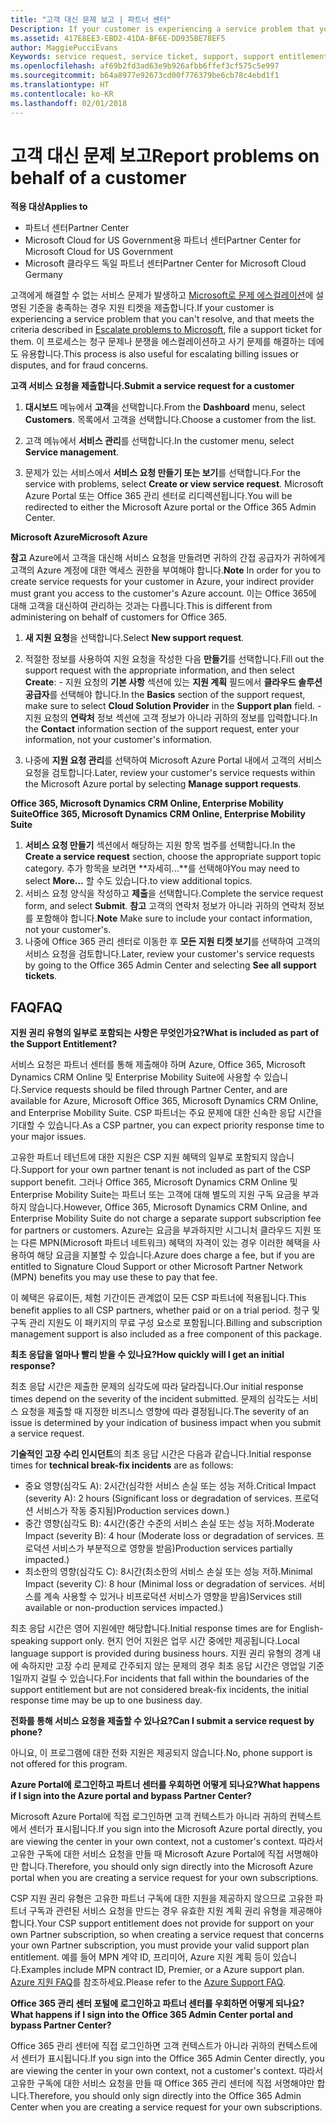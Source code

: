 ```yaml
---
title: "고객 대신 문제 보고 | 파트너 센터"
Description: If your customer is experiencing a service problem that you can''t resolve, and that meets the criteria described in Escalate problems to Microsoft, file a support ticket for them.
ms.assetid: 417E8EE3-EBD2-41DA-BF6E-DD935BE78EF5
author: MaggiePucciEvans
Keywords: service request, service ticket, support, support entitlement, aobo, Azure aobo
ms.openlocfilehash: af69b2fd3ad63e9b926afbb6ffef3cf575c5e997
ms.sourcegitcommit: b64a8977e92673cd00f776379be6cb78c4ebd1f1
ms.translationtype: HT
ms.contentlocale: ko-KR
ms.lasthandoff: 02/01/2018
---
```

# <a name="report-problems-on-behalf-of-a-customer"></a><span data-ttu-id="66c9c-102">고객 대신 문제 보고</span><span class="sxs-lookup"><span data-stu-id="66c9c-102">Report problems on behalf of a customer</span></span>

**<span data-ttu-id="66c9c-103">적용 대상</span><span class="sxs-lookup"><span data-stu-id="66c9c-103">Applies to</span></span>**

-  <span data-ttu-id="66c9c-104">파트너 센터</span><span class="sxs-lookup"><span data-stu-id="66c9c-104">Partner Center</span></span>
-  <span data-ttu-id="66c9c-105">Microsoft Cloud for US Government용 파트너 센터</span><span class="sxs-lookup"><span data-stu-id="66c9c-105">Partner Center for Microsoft Cloud for US Government</span></span>
-  <span data-ttu-id="66c9c-106">Microsoft 클라우드 독일 파트너 센터</span><span class="sxs-lookup"><span data-stu-id="66c9c-106">Partner Center for Microsoft Cloud Germany</span></span>

<span data-ttu-id="66c9c-107">고객에게 해결할 수 없는 서비스 문제가 발생하고 [Microsoft로 문제 에스컬레이션](escalate-problems-to-microsoft.md)에 설명된 기준을 충족하는 경우 지원 티켓을 제출합니다.</span><span class="sxs-lookup"><span data-stu-id="66c9c-107">If your customer is experiencing a service problem that you can't resolve, and that meets the criteria described in [Escalate problems to Microsoft](escalate-problems-to-microsoft.md), file a support ticket for them.</span></span> <span data-ttu-id="66c9c-108">이 프로세스는 청구 문제나 분쟁을 에스컬레이션하고 사기 문제를 해결하는 데에도 유용합니다.</span><span class="sxs-lookup"><span data-stu-id="66c9c-108">This process is also useful for escalating billing issues or disputes, and for fraud concerns.</span></span>

**<span data-ttu-id="66c9c-109">고객 서비스 요청을 제출합니다.</span><span class="sxs-lookup"><span data-stu-id="66c9c-109">Submit a service request for a customer</span></span>**

1.  <span data-ttu-id="66c9c-110">**대시보드** 메뉴에서 **고객**을 선택합니다.</span><span class="sxs-lookup"><span data-stu-id="66c9c-110">From the **Dashboard** menu, select **Customers**.</span></span> <span data-ttu-id="66c9c-111">목록에서 고객을 선택합니다.</span><span class="sxs-lookup"><span data-stu-id="66c9c-111">Choose a customer from the list.</span></span>

2.  <span data-ttu-id="66c9c-112">고객 메뉴에서 **서비스 관리**를 선택합니다.</span><span class="sxs-lookup"><span data-stu-id="66c9c-112">In the customer menu, select **Service management**.</span></span>

3.  <span data-ttu-id="66c9c-113">문제가 있는 서비스에서 **서비스 요청 만들기 또는 보기**를 선택합니다.</span><span class="sxs-lookup"><span data-stu-id="66c9c-113">For the service with problems, select **Create or view service request**.</span></span> <span data-ttu-id="66c9c-114">Microsoft Azure Portal 또는 Office 365 관리 센터로 리디렉션됩니다.</span><span class="sxs-lookup"><span data-stu-id="66c9c-114">You will be redirected to either the Microsoft Azure portal or the Office 365 Admin Center.</span></span>

**<span data-ttu-id="66c9c-115">Microsoft Azure</span><span class="sxs-lookup"><span data-stu-id="66c9c-115">Microsoft Azure</span></span>**

<span data-ttu-id="66c9c-116">**참고** Azure에서 고객을 대신해 서비스 요청을 만들려면 귀하의 간접 공급자가 귀하에게 고객의 Azure 계정에 대한 액세스 권한을 부여해야 합니다.</span><span class="sxs-lookup"><span data-stu-id="66c9c-116">**Note** In order for you to create service requests for your customer in Azure, your indirect provider must grant you access to the customer's Azure account.</span></span> <span data-ttu-id="66c9c-117">이는 Office 365에 대해 고객을 대신하여 관리하는 것과는 다릅니다.</span><span class="sxs-lookup"><span data-stu-id="66c9c-117">This is different from administering on behalf of customers for Office 365.</span></span>   

1.  <span data-ttu-id="66c9c-118">**새 지원 요청**을 선택합니다.</span><span class="sxs-lookup"><span data-stu-id="66c9c-118">Select **New support request**.</span></span>
2.  <span data-ttu-id="66c9c-119">적절한 정보를 사용하여 지원 요청을 작성한 다음 **만들기**를 선택합니다.</span><span class="sxs-lookup"><span data-stu-id="66c9c-119">Fill out the support request with the appropriate information, and then select **Create**:</span></span>
        -   <span data-ttu-id="66c9c-120">지원 요청의 **기본 사항** 섹션에 있는 **지원 계획** 필드에서 **클라우드 솔루션 공급자**를 선택해야 합니다.</span><span class="sxs-lookup"><span data-stu-id="66c9c-120">In the **Basics** section of the support request, make sure to select **Cloud Solution Provider** in the **Support plan** field.</span></span>
        -   <span data-ttu-id="66c9c-121">지원 요청의 **연락처** 정보 섹션에 고객 정보가 아니라 귀하의 정보를 입력합니다.</span><span class="sxs-lookup"><span data-stu-id="66c9c-121">In the **Contact** information section of the support request, enter your information, not your customer's information.</span></span>

3.  <span data-ttu-id="66c9c-122">나중에 **지원 요청 관리**를 선택하여 Microsoft Azure Portal 내에서 고객의 서비스 요청을 검토합니다.</span><span class="sxs-lookup"><span data-stu-id="66c9c-122">Later, review your customer's service requests within the Microsoft Azure portal by selecting **Manage support requests**.</span></span>



**<span data-ttu-id="66c9c-123">Office 365, Microsoft Dynamics CRM Online, Enterprise Mobility Suite</span><span class="sxs-lookup"><span data-stu-id="66c9c-123">Office 365, Microsoft Dynamics CRM Online, Enterprise Mobility Suite</span></span>**

1. <span data-ttu-id="66c9c-124">**서비스 요청 만들기** 섹션에서 해당하는 지원 항목 범주를 선택합니다.</span><span class="sxs-lookup"><span data-stu-id="66c9c-124">In the **Create a service request** section, choose the appropriate support topic category.</span></span> <span data-ttu-id="66c9c-125">추가 항목을 보려면 **자세히...**를 선택해야</span><span class="sxs-lookup"><span data-stu-id="66c9c-125">You may need to select **More…**</span></span> <span data-ttu-id="66c9c-126">할 수도 있습니다.</span><span class="sxs-lookup"><span data-stu-id="66c9c-126">to view additional topics.</span></span>    
2. <span data-ttu-id="66c9c-127">서비스 요청 양식을 작성하고 **제출**을 선택합니다.</span><span class="sxs-lookup"><span data-stu-id="66c9c-127">Complete the service request form, and select **Submit**.</span></span>
    <span data-ttu-id="66c9c-128">**참고** 고객의 연락처 정보가 아니라 귀하의 연락처 정보를 포함해야 합니다.</span><span class="sxs-lookup"><span data-stu-id="66c9c-128">**Note**  Make sure to include your contact information, not your customer's.</span></span>
3. <span data-ttu-id="66c9c-129">나중에 Office 365 관리 센터로 이동한 후 **모든 지원 티켓 보기**를 선택하여 고객의 서비스 요청을 검토합니다.</span><span class="sxs-lookup"><span data-stu-id="66c9c-129">Later, review your customer's service requests by going to the Office 365 Admin Center and selecting **See all support tickets**.</span></span>

## <a name="faq"></a><span data-ttu-id="66c9c-130">FAQ</span><span class="sxs-lookup"><span data-stu-id="66c9c-130">FAQ</span></span>


**<span data-ttu-id="66c9c-131">지원 권리 유형의 일부로 포함되는 사항은 무엇인가요?</span><span class="sxs-lookup"><span data-stu-id="66c9c-131">What is included as part of the Support Entitlement?</span></span>**

<span data-ttu-id="66c9c-132">서비스 요청은 파트너 센터를 통해 제출해야 하며 Azure, Office 365, Microsoft Dynamics CRM Online 및 Enterprise Mobility Suite에 사용할 수 있습니다.</span><span class="sxs-lookup"><span data-stu-id="66c9c-132">Service requests should be filed through Partner Center, and are available for Azure, Microsoft Office 365, Microsoft Dynamics CRM Online, and Enterprise Mobility Suite.</span></span> <span data-ttu-id="66c9c-133">CSP 파트너는 주요 문제에 대한 신속한 응답 시간을 기대할 수 있습니다.</span><span class="sxs-lookup"><span data-stu-id="66c9c-133">As a CSP partner, you can expect priority response time to your major issues.</span></span>

<span data-ttu-id="66c9c-134">고유한 파트너 테넌트에 대한 지원은 CSP 지원 혜택의 일부로 포함되지 않습니다.</span><span class="sxs-lookup"><span data-stu-id="66c9c-134">Support for your own partner tenant is not included as part of the CSP support benefit.</span></span> <span data-ttu-id="66c9c-135">그러나 Office 365, Microsoft Dynamics CRM Online 및 Enterprise Mobility Suite는 파트너 또는 고객에 대해 별도의 지원 구독 요금을 부과하지 않습니다.</span><span class="sxs-lookup"><span data-stu-id="66c9c-135">However, Office 365, Microsoft Dynamics CRM Online, and Enterprise Mobility Suite do not charge a separate support subscription fee for partners or customers.</span></span> <span data-ttu-id="66c9c-136">Azure는 요금을 부과하지만 시그니처 클라우드 지원 또는 다른 MPN(Microsoft 파트너 네트워크) 혜택의 자격이 있는 경우 이러한 혜택을 사용하여 해당 요금을 지불할 수 있습니다.</span><span class="sxs-lookup"><span data-stu-id="66c9c-136">Azure does charge a fee, but if you are entitled to Signature Cloud Support or other Microsoft Partner Network (MPN) benefits you may use these to pay that fee.</span></span>

<span data-ttu-id="66c9c-137">이 혜택은 유료이든, 체험 기간이든 관계없이 모든 CSP 파트너에 적용됩니다.</span><span class="sxs-lookup"><span data-stu-id="66c9c-137">This benefit applies to all CSP partners, whether paid or on a trial period.</span></span> <span data-ttu-id="66c9c-138">청구 및 구독 관리 지원도 이 패키지의 무료 구성 요소로 포함됩니다.</span><span class="sxs-lookup"><span data-stu-id="66c9c-138">Billing and subscription management support is also included as a free component of this package.</span></span>

**<span data-ttu-id="66c9c-139">최초 응답을 얼마나 빨리 받을 수 있나요?</span><span class="sxs-lookup"><span data-stu-id="66c9c-139">How quickly will I get an initial response?</span></span>**

<span data-ttu-id="66c9c-140">최초 응답 시간은 제출한 문제의 심각도에 따라 달라집니다.</span><span class="sxs-lookup"><span data-stu-id="66c9c-140">Our initial response times depend on the severity of the incident submitted.</span></span> <span data-ttu-id="66c9c-141">문제의 심각도는 서비스 요청을 제출할 때 지정한 비즈니스 영향에 따라 결정됩니다.</span><span class="sxs-lookup"><span data-stu-id="66c9c-141">The severity of an issue is determined by your indication of business impact when you submit a service request.</span></span>

<span data-ttu-id="66c9c-142">**기술적인 고장 수리 인시던트**의 최초 응답 시간은 다음과 같습니다.</span><span class="sxs-lookup"><span data-stu-id="66c9c-142">Initial response times for **technical break-fix incidents** are as follows:</span></span>

-   <span data-ttu-id="66c9c-143">중요 영향(심각도 A): 2시간(심각한 서비스 손실 또는 성능 저하.</span><span class="sxs-lookup"><span data-stu-id="66c9c-143">Critical Impact (severity A): 2 hours (Significant loss or degradation of services.</span></span> <span data-ttu-id="66c9c-144">프로덕션 서비스가 작동 중지됨)</span><span class="sxs-lookup"><span data-stu-id="66c9c-144">Production services down.)</span></span>
-   <span data-ttu-id="66c9c-145">중간 영향(심각도 B): 4시간(중간 수준의 서비스 손실 또는 성능 저하.</span><span class="sxs-lookup"><span data-stu-id="66c9c-145">Moderate Impact (severity B): 4 hour (Moderate loss or degradation of services.</span></span> <span data-ttu-id="66c9c-146">프로덕션 서비스가 부분적으로 영향을 받음)</span><span class="sxs-lookup"><span data-stu-id="66c9c-146">Production services partially impacted.)</span></span>
-   <span data-ttu-id="66c9c-147">최소한의 영향(심각도 C): 8시간(최소한의 서비스 손실 또는 성능 저하.</span><span class="sxs-lookup"><span data-stu-id="66c9c-147">Minimal Impact (severity C): 8 hour (Minimal loss or degradation of services.</span></span> <span data-ttu-id="66c9c-148">서비스를 계속 사용할 수 있거나 비프로덕션 서비스가 영향을 받음)</span><span class="sxs-lookup"><span data-stu-id="66c9c-148">Services still available or non-production services impacted.)</span></span>

<span data-ttu-id="66c9c-149">최초 응답 시간은 영어 지원에만 해당합니다.</span><span class="sxs-lookup"><span data-stu-id="66c9c-149">Initial response times are for English-speaking support only.</span></span> <span data-ttu-id="66c9c-150">현지 언어 지원은 업무 시간 중에만 제공됩니다.</span><span class="sxs-lookup"><span data-stu-id="66c9c-150">Local language support is provided during business hours.</span></span>
<span data-ttu-id="66c9c-151">지원 권리 유형의 경계 내에 속하지만 고장 수리 문제로 간주되지 않는 문제의 경우 최초 응답 시간은 영업일 기준 1일까지 걸릴 수 있습니다.</span><span class="sxs-lookup"><span data-stu-id="66c9c-151">For incidents that fall within the boundaries of the support entitlement but are not considered break-fix incidents, the initial response time may be up to one business day.</span></span>

**<span data-ttu-id="66c9c-152">전화를 통해 서비스 요청을 제출할 수 있나요?</span><span class="sxs-lookup"><span data-stu-id="66c9c-152">Can I submit a service request by phone?</span></span>**

<span data-ttu-id="66c9c-153">아니요, 이 프로그램에 대한 전화 지원은 제공되지 않습니다.</span><span class="sxs-lookup"><span data-stu-id="66c9c-153">No, phone support is not offered for this program.</span></span>

**<span data-ttu-id="66c9c-154">Azure Portal에 로그인하고 파트너 센터를 우회하면 어떻게 되나요?</span><span class="sxs-lookup"><span data-stu-id="66c9c-154">What happens if I sign into the Azure portal and bypass Partner Center?</span></span>**

<span data-ttu-id="66c9c-155">Microsoft Azure Portal에 직접 로그인하면 고객 컨텍스트가 아니라 귀하의 컨텍스트에서 센터가 표시됩니다.</span><span class="sxs-lookup"><span data-stu-id="66c9c-155">If you sign into the Microsoft Azure portal directly, you are viewing the center in your own context, not a customer's context.</span></span> <span data-ttu-id="66c9c-156">따라서 고유한 구독에 대한 서비스 요청을 만들 때 Microsoft Azure Portal에 직접 서명해야만 합니다.</span><span class="sxs-lookup"><span data-stu-id="66c9c-156">Therefore, you should only sign directly into the Microsoft Azure portal when you are creating a service request for your own subscriptions.</span></span>

<span data-ttu-id="66c9c-157">CSP 지원 권리 유형은 고유한 파트너 구독에 대한 지원을 제공하지 않으므로 고유한 파트너 구독과 관련된 서비스 요청을 만드는 경우 유효한 지원 계획 권리 유형을 제공해야 합니다.</span><span class="sxs-lookup"><span data-stu-id="66c9c-157">Your CSP support entitlement does not provide for support on your own Partner subscription, so when creating a service request that concerns your own Partner subscription, you must provide your valid support plan entitlement.</span></span> <span data-ttu-id="66c9c-158">예를 들어 MPN 계약 ID, 프리미어, Azure 지원 계획 등이 있습니다.</span><span class="sxs-lookup"><span data-stu-id="66c9c-158">Examples include MPN contract ID, Premier, or a Azure support plan.</span></span> <span data-ttu-id="66c9c-159">[Azure 지원 FAQ](http://go.microsoft.com/fwlink/?LinkId=717532)를 참조하세요.</span><span class="sxs-lookup"><span data-stu-id="66c9c-159">Please refer to the [Azure Support FAQ](http://go.microsoft.com/fwlink/?LinkId=717532).</span></span>

**<span data-ttu-id="66c9c-160">Office 365 관리 센터 포털에 로그인하고 파트너 센터를 우회하면 어떻게 되나요?</span><span class="sxs-lookup"><span data-stu-id="66c9c-160">What happens if I sign into the Office 365 Admin Center portal and bypass Partner Center?</span></span>**

<span data-ttu-id="66c9c-161">Office 365 관리 센터에 직접 로그인하면 고객 컨텍스트가 아니라 귀하의 컨텍스트에서 센터가 표시됩니다.</span><span class="sxs-lookup"><span data-stu-id="66c9c-161">If you sign into the Office 365 Admin Center directly, you are viewing the center in your own context, not a customer's context.</span></span> <span data-ttu-id="66c9c-162">따라서 고유한 구독에 대한 서비스 요청을 만들 때 Office 365 관리 센터에 직접 서명해야만 합니다.</span><span class="sxs-lookup"><span data-stu-id="66c9c-162">Therefore, you should only sign directly into the Office 365 Admin Center when you are creating a service request for your own subscriptions.</span></span>

 

 



